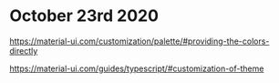 # October 23rd 2020

https://material-ui.com/customization/palette/#providing-the-colors-directly

https://material-ui.com/guides/typescript/#customization-of-theme
